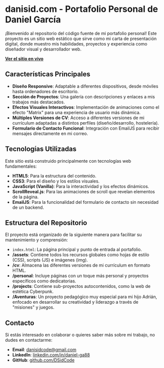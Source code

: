 # danisid.com - Portafolio Personal de Daniel García

¡Bienvenido al repositorio del código fuente de mi portafolio personal! Este proyecto es un sitio web estático que sirve como mi carta de presentación digital, donde muestro mis habilidades, proyectos y experiencia como diseñador visual y desarrollador web.

**[Ver el sitio en vivo](https://danisid.com)**

## Características Principales

- **Diseño Responsive**: Adaptable a diferentes dispositivos, desde móviles hasta ordenadores de escritorio.
- **Sección de Proyectos**: Una galería con descripciones y enlaces a mis trabajos más destacados.
- **Efectos Visuales Interactivos**: Implementación de animaciones como el efecto "Matrix" para una experiencia de usuario más dinámica.
- **Múltiples Versiones de CV**: Acceso a diferentes versiones de mi currículum adaptadas a distintos perfiles (diseño/desarrollo, hostelería).
- **Formulario de Contacto Funcional**: Integración con EmailJS para recibir mensajes directamente en mi correo.

## Tecnologías Utilizadas

Este sitio está construido principalmente con tecnologías web fundamentales:

- **HTML5**: Para la estructura del contenido.
- **CSS3**: Para el diseño y los estilos visuales.
- **JavaScript (Vanilla)**: Para la interactividad y los efectos dinámicos.
- **ScrollReveal.js**: Para las animaciones de scroll que revelan elementos de la página.
- **EmailJS**: Para la funcionalidad del formulario de contacto sin necesidad de un backend.

## Estructura del Repositorio

El proyecto está organizado de la siguiente manera para facilitar su mantenimiento y comprensión:

- `index.html`: La página principal y punto de entrada al portafolio.
- **/assets**: Contiene todos los recursos globales como hojas de estilo (CSS), scripts (JS) e imágenes (img).
- **/cv**: Almacena las diferentes versiones de mi currículum en formato HTML.
- **/personal**: Incluye páginas con un toque más personal y proyectos específicos como dedicatorias.
- **/projects**: Contiene sub-proyectos autocontenidos, como la web de estética Cyberpunk.
- **/Aventuras**: Un proyecto pedagógico muy especial para mi hijo Adrián, enfocado en desarrollar su creatividad y liderazgo a través de "misiones" y juegos.

## Contacto

Si estás interesado en colaborar o quieres saber más sobre mi trabajo, no dudes en contactarme:

- **Email**: [danisidcode@gmail.com](mailto:danisidcode@gmail.com)
- **LinkedIn**: [linkedin.com/in/daniel-ga88](https://www.linkedin.com/in/daniel-ga88/)
- **GitHub**: [github.com/DSidCode](https://github.com/DSidCode)

